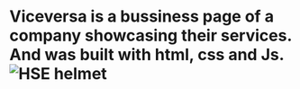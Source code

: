 # Viceversa is a bussiness page of a company showcasing their services. And was built with html, css and Js.![HSE helmet](https://user-images.githubusercontent.com/84964211/211823652-33cc1a1a-3bf0-4447-85a1-ea7531c39d82.jpg)
